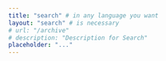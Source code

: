 ```yaml
---
title: "search" # in any language you want
layout: "search" # is necessary
# url: "/archive"
# description: "Description for Search"
placeholder: "..."
---
```

